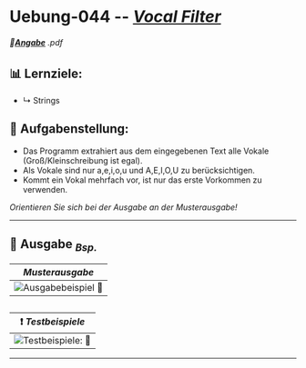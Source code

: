 <!--              READE -> VORLAGE Uebungen: Programmieren & Software Engineering              -->

# Uebung-044 --  [***Vocal Filter***](https://github.com/IxI-Enki/Uebung-044/blob/main)  

<!-- ---------------------------------------------|-------------------------------------------- -->
###### 📎[**Angabe**](https://github.com/IxI-Enki/Uebung-044/blob/main/work-directory/FilterVocals-1.pdf) *.pdf*
<sup><sub> 
---
</sub></sup>

<!-- ---------------------------------------------|-------------------------------------------- -->
## 📊 Lernziele:  
  - ↳ Strings 

<sup><sub> </sub></sup>
---

<!-- ---------------------------------------------|-------------------------------------------- -->
## 🧮 **Aufgabenstellung:**  
  - Das Programm extrahiert aus dem eingegebenen Text alle Vokale (Groß/Kleinschreibung ist egal).
  - Als Vokale sind nur a,e,i,o,u und A,E,I,O,U zu berücksichtigen.
  - Kommt ein Vokal mehrfach vor, ist nur das erste Vorkommen zu verwenden.

*Orientieren Sie sich bei der Ausgabe an der Musterausgabe!*

---
 
<!-- ---------------------------------------------|-------------------------------------------- -->
## 🔎 **Ausgabe** <sub>*Bsp.*</sub> 


   |            *Musterausgabe*   |  
   | :-----------------------------------------------------------------------------------------------------------------: |
   |  ![**Ausgabebeispiel 📎**](https://github.com/IxI-Enki/Uebung-044/assets/138018029/8d2c1b61-8c6f-48e0-9dd3-556209aa69e4) |

<sup><sub> </sub></sup>
---

   |        ❗ *Testbeispiele*   |  
   | :-----------------------------------------------------------------------------------------------------------------: |
   |  ![**Testbeispiele: 📎**](https://github.com/IxI-Enki/Uebung-044/assets/138018029/9f15a5b1-7d6d-47e8-8322-d5f3629cc36a) |

---

<!-- ---------------------------------------------|-------------------------------------------- --


# *SPOILER* <sub><sup> → [*Lösung*](https://github.com/IxI-Enki/Uebung-<<AUSFÜHRBAREDAT>>.cs) <sup></sub>:




### 🖥 **Ausgabe**: 
   |            ❗ *`direkt in die README einfügen`*   
   |--------------------------------|
   |  ![**Ausgabe 📎**](https://github.com/IxI-Enki/Uebung-<direkt ins Markdownfile>.cs) |

> <sub> [..*weiterführende Quelle*..] </sub> [ **⁶** ]()

---

## 💾 `C#` - *Programm*:
 <details><summary>👉 ausklappen 👈 </summary>


 ```c#
namespace <<Bezeichnung>>   //  
{                           //  
  public class Program      //  
  {                         //  
    static void Main()      //  
    {

    `CODE`

    }
  }
}

```
> <sub> [..*weiterführende Quelle*..] </sub> [ **⁷** ]()

</dertails>
